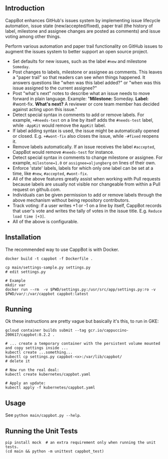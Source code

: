 Introduction
------------

CappBot enhances GitHub's issues system by implementing issue lifecycle automation, issue state (new/accepted/fixed), paper trail (the history of label, milestone and assignee changes are posted as comments) and issue voting among other things.

Perform various automation and paper trail functionality on GitHub issues to augment the issues system to better support an open source project.

* Set defaults for new issues, such as the label `#new` and milestone `Someday`.
* Post changes to labels, milestone or assignee as comments. This leaves a "paper trail" so that readers can see *when* things happened. It answers questions like "when was this label added?" or "when was this issue assigned to the current assignee?"
* Post "what's next" notes to describe what an issue needs to move forward in plain language. Example: "**Milestone:** Someday.  **Label:** #wont-fix.  **What's next?** A reviewer or core team member has decided against acting upon this issue."
* Detect special syntax in comments to add or remove labels. For example, `+#needs-test` on a line by itself adds the `#needs-test` label, while `-AppKit` would remove the `AppKit` label.
* If label adding syntax is used, the issue might be automatically opened or closed. E.g. `+#wont-fix` also closes the issue, while `-#fixed` reopens it.
* Remove labels automatically. If an issue receives the label `#accepted`, CappBot would remove `#needs-test` for instance.
* Detect special syntax in comments to change milestone or assignee. For example, `milestone=1.0` or `assignee=aljungberg` on lines of their own.
* Enforce 'state' labels, labels for which only one label can be set at a time, like `#new`, `#accepted`, `#wont-fix`.
* All of the above features greatly assist when working with Pull requests because labels are usually not visible nor changeable from within a Pull request on github.com.
* Individuals can be given permission to add or remove labels through the above mechanism without being repository contributors.
* Track voting: if a user writes +1 or -1 on a line by itself, CappBot records that user's vote and writes the tally of votes in the issue title. E.g. `Reduce load time [+3]`.
* All of the above is configurable.

Installation
------------

The recommended way to use CappBot is with Docker.

    docker build -t cappbot -f Dockerfile .
    
    cp main/settings-sample.py settings.py
    # edit settings.py

    # Example
    mkdir var    
    docker run --rm  -v $PWD/settings.py:/usr/src/app/settings.py:ro -v $PWD/var/:/var/cappbot cappbot:latest

Running
-------

Ok these instructions are pretty vague but basically it's this, to run in GKE:

    gcloud container builds submit --tag gcr.io/cappuccino-200617/cappbot:0.2.2 .
    
    # ... create a temporary container with the persistent volume mounted and copy settings inside ...
    kubectl create ...something...
    kubectl cp settings.py cappbot-<x>:/var/lib/cappbot/
    # delete it
    
    # Now run the real deal:
    kubectl create kubernetes/cappbot.yaml

    # Apply an update:
    kubectl apply -f kubernetes/cappbot.yaml
    
Usage
-----

See `python main/cappbot.py --help`.

Running the Unit Tests
----------------------

    pip install mock  # an extra requirement only when running the unit tests.
    (cd main && python -m unittest cappbot_test)
